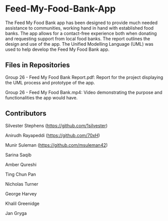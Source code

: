 # Feed-My-Food-Bank-App
The Feed My Food Bank app has been designed to provide much needed assistance to communities, working hand in hand with established food banks. The app allows for a contact-free experience both when donating and requesting support from local food banks. The report outlines the design and use of the app. The Unified Modelling Language (UML) was used to help develop the Feed My Food Bank app.

## Files in Repositories

Group 26 - Feed My Food Bank Report.pdf: Report for the project displaying the UML process and prototype of the app.

Group 26 - Feed My Food Bank.mp4: Video demonstrating the purpose and functionalities the app would have.

## Contributors 

Silvester Stephens (https://github.com/1silvester)

Anirudh Rayapeddi (https://github.com/70xH)

Munir Suleman (https://github.com/msuleman42)

Sarina Saqib 

Amber Qureshi 

Ting Chun Pan

Nicholas Turner

George Harvey

Khalil Greenidge

Jan Gryga

